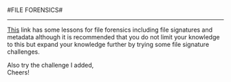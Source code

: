 #FILE FORENSICS#


----------
[This](https://cyfor.engineering.nyu.edu/_modules/file-forensics/)  link has some lessons for file forensics including file signatures and metadata although it is recommended that you do not limit your knowledge to this but expand your knowledge further by trying some file signature challenges.

Also try the challenge I added, <br>
Cheers!


